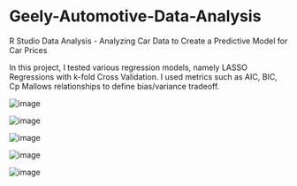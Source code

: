 # Geely-Automotive-Data-Analysis
R Studio Data Analysis - Analyzing Car Data to Create a Predictive Model for Car Prices

In this project, I tested various regression models, namely LASSO Regressions with k-fold Cross Validation.
I used metrics such as AIC, BIC, Cp Mallows relationships to define bias/variance tradeoff.

![image](https://github.com/user-attachments/assets/f43c50c4-775c-46aa-ae25-c319bca908d8)

![image](https://github.com/user-attachments/assets/90cb5373-126c-477c-adb2-040d26fe9f70)

![image](https://github.com/user-attachments/assets/81eaa745-08be-48a4-906c-396483cd7823)

![image](https://github.com/user-attachments/assets/b9a0d201-3a02-4624-a9e1-2adce9464ea0)

![image](https://github.com/user-attachments/assets/1e550b49-fa9c-44a0-83e8-5ed8f4f97afc)
